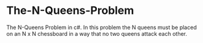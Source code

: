 # The-N-Queens-Problem
The N-Queens Problem in c#. In this problem the N queens must be placed on an N x N chessboard in a way that no two queens attack each other.
